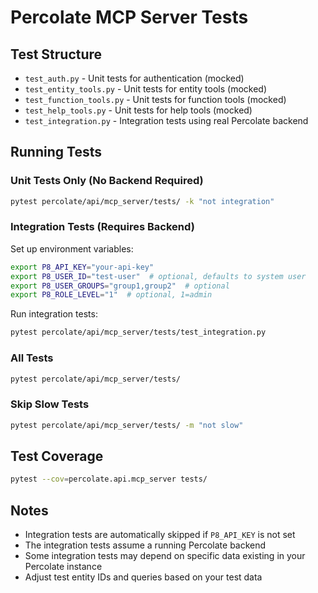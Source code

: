 # Percolate MCP Server Tests

## Test Structure

- `test_auth.py` - Unit tests for authentication (mocked)
- `test_entity_tools.py` - Unit tests for entity tools (mocked)
- `test_function_tools.py` - Unit tests for function tools (mocked)
- `test_help_tools.py` - Unit tests for help tools (mocked)
- `test_integration.py` - Integration tests using real Percolate backend

## Running Tests

### Unit Tests Only (No Backend Required)

```bash
pytest percolate/api/mcp_server/tests/ -k "not integration"
```

### Integration Tests (Requires Backend)

Set up environment variables:

```bash
export P8_API_KEY="your-api-key"
export P8_USER_ID="test-user"  # optional, defaults to system user
export P8_USER_GROUPS="group1,group2"  # optional
export P8_ROLE_LEVEL="1"  # optional, 1=admin
```

Run integration tests:

```bash
pytest percolate/api/mcp_server/tests/test_integration.py
```

### All Tests

```bash
pytest percolate/api/mcp_server/tests/
```

### Skip Slow Tests

```bash
pytest percolate/api/mcp_server/tests/ -m "not slow"
```

## Test Coverage

```bash
pytest --cov=percolate.api.mcp_server tests/
```

## Notes

- Integration tests are automatically skipped if `P8_API_KEY` is not set
- The integration tests assume a running Percolate backend
- Some integration tests may depend on specific data existing in your Percolate instance
- Adjust test entity IDs and queries based on your test data